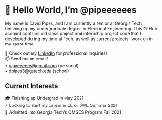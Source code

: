 <h1>👋 Hello World, I’m @pipeeeeees </h1>

My name is David Pipes, and I am currently a senior at Georgia Tech finishing up my undergraduate degree in Electrical Engineering. This GitHub account contains old class project and internship project code that I developed during my time at Tech, as well as current projects I work on in my spare time. <br />

👔 Check out my [LinkedIn](http://www.linkedin.com/in/dpipes3) for professional inquiries!<br />
📫 Send me an email!<br />
• pipeeeeees@gmail.com (personal)<br />
• dpipes3@gatech.edu (school)<br />

<h2>Current Interests</h2>
🎓 Finishing up Undergrad in May 2021 <br />
⚡️ Looking to start my career in EE or SWE Summer 2021 <br />
🐝 Admitted into Georgia Tech's OMSCS Program Fall 2021 <br />
